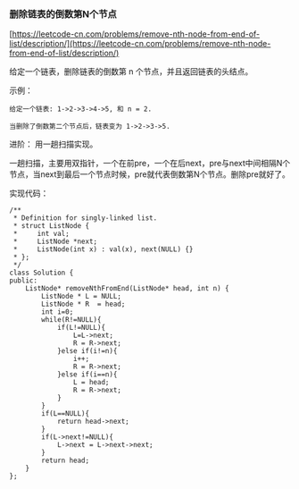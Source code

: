 ### 删除链表的倒数第N个节点
[https://leetcode-cn.com/problems/remove-nth-node-from-end-of-list/description/](https://leetcode-cn.com/problems/remove-nth-node-from-end-of-list/description/)

给定一个链表，删除链表的倒数第 n 个节点，并且返回链表的头结点。  

示例：
~~~
给定一个链表: 1->2->3->4->5, 和 n = 2.

当删除了倒数第二个节点后，链表变为 1->2->3->5.
~~~

进阶： 用一趟扫描实现。

一趟扫描，主要用双指针，一个在前pre，一个在后next，pre与next中间相隔N个节点，当next到最后一个节点时候，pre就代表倒数第N个节点。删除pre就好了。

实现代码：
~~~
/**
 * Definition for singly-linked list.
 * struct ListNode {
 *     int val;
 *     ListNode *next;
 *     ListNode(int x) : val(x), next(NULL) {}
 * };
 */
class Solution {
public:
    ListNode* removeNthFromEnd(ListNode* head, int n) {
        ListNode * L = NULL;
        ListNode * R  = head;
        int i=0;
        while(R!=NULL){
            if(L!=NULL){
                L=L->next;
                R = R->next;
            }else if(i!=n){ 
                i++;
                R = R->next;
            }else if(i==n){
                L = head;
                R = R->next;
            }
        }
        if(L==NULL){
            return head->next;
        }
        if(L->next!=NULL){
            L->next = L->next->next;
        }
        return head;
    }
};
~~~